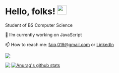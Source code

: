 # Hello, folks! <img src="https://raw.githubusercontent.com/MartinHeinz/MartinHeinz/master/wave.gif" width="30px">

Student of BS Computer Science 

🔭 I’m currently working on JavaScript


<!--🌱 I’m currently learning Javascript-->

📫 How to reach me: faiq.019@gmail.com or <a href="https://www.linkedin.com/in/faiq-mahmood-22510b19b/">LinkedIn</a>

![](https://komarev.com/ghpvc/?username=ifaiq19&style=flat-square&color=blue)

<img align="top" src="[https://github-readme-stats.vercel.app/api/top-langs/?username=ifaiq19](https://github-readme-stats.vercel.app/api/top-langs/?username=ifaiq19&theme=react)" /> [![Anurag's github stats](https://github-readme-stats.vercel.app/api?username=ifaiq19&show_icons=true&count_private=true&theme=react)](https://github.com/anuraghazra/github-readme-stats)

<!--
**ifaiq19/ifaiq19** is a ✨ _special_ ✨ repository because its `README.md` (this file) appears on your GitHub profile.

Here are some ideas to get you started:

- 🔭 I’m currently working on ...
- 🌱 I’m currently learning ...
- 👯 I’m looking to collaborate on ...
- 🤔 I’m looking for help with ...
- 💬 Ask me about ...
- 📫 How to reach me: ...
- 😄 Pronouns: ...
- ⚡ Fun fact: ...
-->
